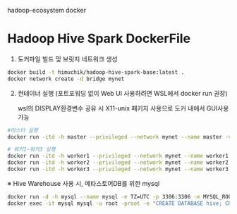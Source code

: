  hadoop-ecosystem docker

# Hadoop Hive Spark DockerFile
1. 도커파일 빌드 및 브릿지 네트워크 생성
```sh
docker build -t himuchik/hadoop-hive-spark-base:latest .
docker network create -d bridge mynet
```


2. 컨테이너 실행 (포트포워딩 없이 Web UI 사용하려면 WSL에서 docker run 권장)

    wsl의 DISPLAY환경변수 공유 시 X11-unix 패키지 사용으로 도커 내에서 GUI사용 가능


```sh
#마스터 실행
docker run -itd -h master --privileged --network mynet --name master -v /tmp/.X11-unix:/tmp/.X11-unix -e DISPLAY=$DISPLAY himuchik/hadoop-hive-spark-base:latest
```
```sh
# 워커1~워커3 실행
docker run -itd -h worker1 --privileged --network mynet --name worker1 himuchik/hadoop-hive-spark-base:latest
docker run -itd -h worker2 --privileged --network mynet --name worker2 himuchik/hadoop-hive-spark-base:latest
docker run -itd -h worker3 --privileged --network mynet --name worker3 himuchik/hadoop-hive-spark-base:latest
```

※ Hive Warehouse 사용 시, 메타스토어DB를 위한 mysql

```sh
docker run -d -h mysql --name mysql -e TZ=UTC -p 3306:3306 -e MYSQL_ROOT_PASSWORD=root --network mynet mysql:5.7
docker exec -it mysql mysql -u root -proot -e "CREATE DATABASE hive; CREATE USER 'hive'@'%' identified by 'hive'; GRANT ALL PRIVILEGES ON hive.* to 'hive'@'%'; FLUSH PRIVILEGES;"
```